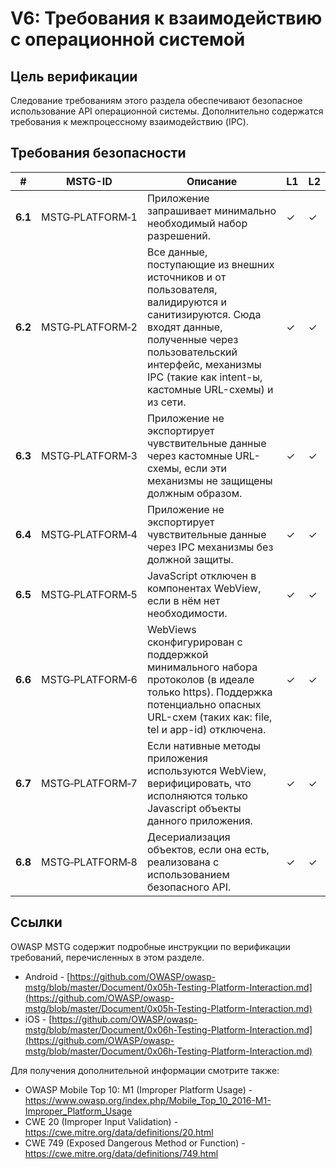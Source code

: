 # V6: Требования к взаимодействию с операционной системой

## Цель верификации

Следование требованиям этого раздела обеспечивают безопасное использование API операционной системы. Дополнительно содержатся требования к межпроцессному взаимодействию (IPC).

## Требования безопасности

| # | MSTG-ID | Описание | L1 | L2 |
| --- | --- | --- | --- | --- |
| **6.1** | MSTG‑PLATFORM‑1 | Приложение запрашивает минимально необходимый набор разрешений. | ✓ | ✓ |
| **6.2** | MSTG‑PLATFORM‑2 | Все данные, поступающие из внешних источников и от пользователя, валидируются и санитизируются. Сюда входят данные, полученные через пользовательский интерфейс, механизмы IPC (такие как intent-ы, кастомные URL-схемы) и из сети.| ✓ | ✓ |
| **6.3** | MSTG‑PLATFORM‑3 | Приложение не экспортирует чувствительные данные через кастомные URL-схемы, если эти механизмы не защищены должным образом. | ✓ | ✓ |
| **6.4** | MSTG‑PLATFORM‑4 | Приложение не экспортирует чувствительные данные через IPC механизмы без должной защиты. | ✓ | ✓ |
| **6.5** | MSTG‑PLATFORM‑5 | JavaScript отключен в компонентах WebView, если в нём нет необходимости. | ✓ | ✓ |
| **6.6** | MSTG‑PLATFORM‑6 | WebViews сконфигурирован с поддержкой минимального набора протоколов (в идеале только https). Поддержка потенциально опасных URL-схем (таких как: file, tel и app-id) отключена. | ✓ | ✓ |
| **6.7** | MSTG‑PLATFORM‑7 | Если нативные методы приложения используются WebView, верифицировать, что исполняются только Javascript объекты данного приложения. | ✓ | ✓ |
| **6.8** | MSTG‑PLATFORM‑8 | Десериализация объектов, если она есть, реализована с использованием безопасного API. | ✓ | ✓ |

<div style="page-break-after: always;">
</div>

## Ссылки

OWASP MSTG содержит подробные инструкции по верификации требований, перечисленных в этом разделе.

- Android - [https://github.com/OWASP/owasp-mstg/blob/master/Document/0x05h-Testing-Platform-Interaction.md](https://github.com/OWASP/owasp-mstg/blob/master/Document/0x05h-Testing-Platform-Interaction.md)
- iOS - [https://github.com/OWASP/owasp-mstg/blob/master/Document/0x06h-Testing-Platform-Interaction.md](https://github.com/OWASP/owasp-mstg/blob/master/Document/0x06h-Testing-Platform-Interaction.md)

Для получения дополнительной информации смотрите также:

- OWASP Mobile Top 10: M1 (Improper Platform Usage) - <https://www.owasp.org/index.php/Mobile_Top_10_2016-M1-Improper_Platform_Usage>
- CWE 20 (Improper Input Validation) - <https://cwe.mitre.org/data/definitions/20.html>
- CWE 749 (Exposed Dangerous Method or Function) - <https://cwe.mitre.org/data/definitions/749.html>
